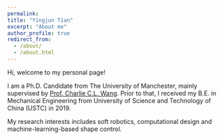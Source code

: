 ```yaml
---
permalink: 
title: "Yingjun Tian"
excerpt: "About me"
author_profile: true
redirect_from: 
  - /about/
  - /about.html
---
```

Hi, welcome to my personal page!


I am a Ph.D. Candidate from The University of Manchester, mainly supervised by [Prof. Charlie C.L. Wang](https://mewangcl.github.io/). 
Prior to that, I received my B.E. in Mechanical Engineering from University of Science and Technology of China (USTC) in 2019. 

My research interests includes soft robotics, computational design and machine-learning-based shape control.